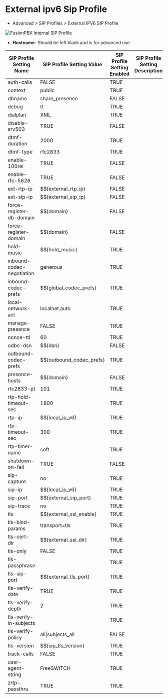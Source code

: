 # External ipv6 Sip Profile

-   Advanced \> SIP Profiles \> External IPV6 SIP Profile

![FusionPBX Internal SIP Profile](../_static/images/fusionpbx_external_ipv6_sip_profile.jpg)

- **Hostname-** Should be left blank and is for advanced use.
    

|SIP Profile Setting Name|SIP Profile Setting Value|SIP Profile Setting Enabled|SIP Profile Setting Description|
|---|---|---|---|
|auth-calls|FALSE|TRUE||
|context|public|TRUE||
|dbname|share_presence|FALSE||
|debug|0|TRUE||
|dialplan|XML|TRUE||
|disable-srv503|TRUE|FALSE||
|dtmf-duration|2000|TRUE||
|dtmf-type|rfc2833|TRUE||
|enable-100rel|TRUE|FALSE||
|enable-rfc-5626|TRUE|FALSE||
|ext-rtp-ip|$${external_rtp_ip}|FALSE||
|ext-sip-ip|$${external_sip_ip}|FALSE||
|force-register-db-domain|$${domain}|FALSE||
|force-register-domain|$${domain}|FALSE||
|hold-music|$${hold_music}|TRUE||
|inbound-codec-negotiation|generous|TRUE||
|inbound-codec-prefs|$${global_codec_prefs}|TRUE||
|local-network-acl|localnet.auto|TRUE||
|manage-presence|FALSE|TRUE||
|nonce-ttl|60|TRUE||
|odbc-dsn|$${dsn}|FALSE||
|outbound-codec-prefs|$${outbound_codec_prefs}|TRUE||
|presence-hosts|$${domain}|FALSE||
|rfc2833-pt|101|TRUE||
|rtp-hold-timeout-sec|1800|TRUE||
|rtp-ip|$${local_ip_v6}|TRUE||
|rtp-timeout-sec|300|TRUE||
|rtp-timer-name|soft|TRUE||
|shutdown-on-fail|TRUE|FALSE||
|sip-capture|no|TRUE||
|sip-ip|$${local_ip_v6}|TRUE||
|sip-port|$${external_sip_port}|TRUE||
|sip-trace|no|TRUE||
|tls|$${external_ssl_enable}|TRUE||
|tls-bind-params|transport=tls|TRUE||
|tls-cert-dir|$${external_ssl_dir}|TRUE||
|tls-only|FALSE|TRUE||
|tls-passphrase||TRUE||
|tls-sip-port|$${external_tls_port}|TRUE||
|tls-verify-date|TRUE|TRUE||
|tls-verify-depth|2|TRUE||
|tls-verify-in-subjects||TRUE||
|tls-verify-policy|all\|subjects_all|FALSE||
|tls-version|$${sip_tls_version}|TRUE||
|track-calls|FALSE|TRUE||
|user-agent-string|FreeSWITCH|TRUE||
|zrtp-passthru|TRUE|TRUE||
